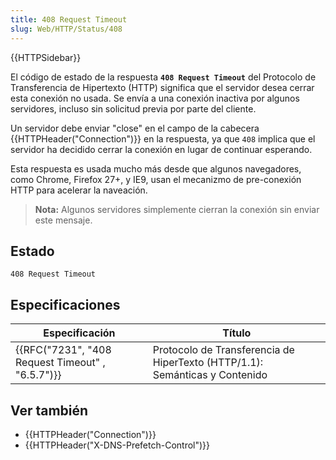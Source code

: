 ```yaml
---
title: 408 Request Timeout
slug: Web/HTTP/Status/408
---
```


{{HTTPSidebar}}

El código de estado de la respuesta **`408 Request Timeout`** del Protocolo de Transferencia de Hipertexto (HTTP) significa que el servidor desea cerrar esta conexión no usada. Se envía a una conexión inactiva por algunos servidores, incluso sin solicitud previa por parte del cliente.

Un servidor debe enviar "close" en el campo de la cabecera {{HTTPHeader("Connection")}} en la respuesta, ya que `408` implica que el servidor ha decidido cerrar la conexión en lugar de continuar esperando.

Esta respuesta es usada mucho más desde que algunos navegadores, como Chrome, Firefox 27+, y IE9, usan el mecanizmo de pre-conexión HTTP para acelerar la naveación.

> **Nota:** Algunos servidores simplemente cierran la conexión sin enviar este mensaje.

## Estado

```
408 Request Timeout
```

## Especificaciones

| Especificación                                   | Título                                                                      |
| ------------------------------------------------ | --------------------------------------------------------------------------- |
| {{RFC("7231", "408 Request Timeout" , "6.5.7")}} | Protocolo de Transferencia de HiperTexto (HTTP/1.1): Semánticas y Contenido |

## Ver también

- {{HTTPHeader("Connection")}}
- {{HTTPHeader("X-DNS-Prefetch-Control")}}
